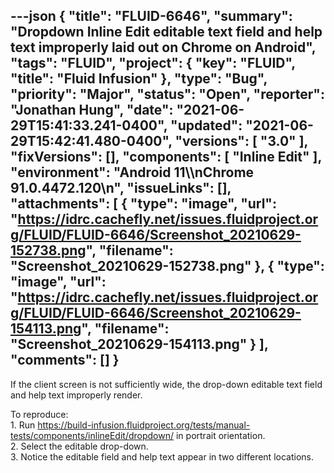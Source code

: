 ---json
{
  "title": "FLUID-6646",
  "summary": "Dropdown Inline Edit editable text field and help text improperly laid out on Chrome on Android",
  "tags": "FLUID",
  "project": {
    "key": "FLUID",
    "title": "Fluid Infusion"
  },
  "type": "Bug",
  "priority": "Major",
  "status": "Open",
  "reporter": "Jonathan Hung",
  "date": "2021-06-29T15:41:33.241-0400",
  "updated": "2021-06-29T15:42:41.480-0400",
  "versions": [
    "3.0"
  ],
  "fixVersions": [],
  "components": [
    "Inline Edit"
  ],
  "environment": "Android 11\\\nChrome 91.0.4472.120\n",
  "issueLinks": [],
  "attachments": [
    {
      "type": "image",
      "url": "https://idrc.cachefly.net/issues.fluidproject.org/FLUID/FLUID-6646/Screenshot_20210629-152738.png",
      "filename": "Screenshot_20210629-152738.png"
    },
    {
      "type": "image",
      "url": "https://idrc.cachefly.net/issues.fluidproject.org/FLUID/FLUID-6646/Screenshot_20210629-154113.png",
      "filename": "Screenshot_20210629-154113.png"
    }
  ],
  "comments": []
}
---
If the client screen is not sufficiently wide, the drop-down editable text field and help text improperly render.

To reproduce:\
1\. Run <https://build-infusion.fluidproject.org/tests/manual-tests/components/inlineEdit/dropdown/> in portrait orientation.\
2\. Select the editable drop-down.\
3\. Notice the editable field and help text appear in two different locations.

        